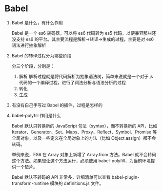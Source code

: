# Babel

1. Babel 是什么，有什么作用

   Babel 是一个 es6 转码器，可以将 es6 代码转为 es5 代码，以便兼容那些还没支持 es6 的平台。其主要流程是解析->转译->生成的过程，主要是对 es6 语法进行抽象解析

2. Babel 的转译过程分为哪些阶段

   分三个阶段，分别是：

   1. 解析
      解析过程就是将代码解析为抽象语法树，简单来说就是一个对于 js 代码的一个编译过程，进行了词法分析与语法分析的过程
   2. 转化
   3. 生成

3. 有没有自己手写过 Babel 的插件，过程是怎样的

4. babel-polyfill 作用是什么

   Babel 默认只转换新的 JavaScript 句法（syntax），而不转换新的 API，比如 Iterator、Generator、Set、Maps、Proxy、Reflect、Symbol、Promise 等全局对象，以及一些定义在全局对象上的方法（比如 Object.assign）都不会转码。

   举例来说，ES6 在 Array 对象上新增了 Array.from 方法。Babel 就不会转码这个方法。如果想让这个方法运行，必须使用 babel-polyfill，为当前环境提供一个垫片。

   Babel 默认不转码的 API 非常多，详细清单可以查看 babel-plugin-transform-runtime 模块的 definitions.js 文件。
